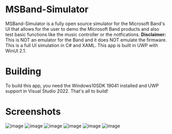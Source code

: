 # MSBand-Simulator
MSBand-Simulator is a fully open source simulator for the Microsoft Band's UI that allows for the user to demo the Microsoft Band products and also test basic functions like the music controller or the notfications. **Disclaimer:** This is NOT an emulator for the Band and it does NOT emulate the firmware. This is a full UI simulation in C# and XAML. This app is built in UWP with WinUI 2.1.

# Building
To build this app, you need the Windows10SDK 19041 installed and UWP support in Visual Studio 2022. That's all to build!

# Screenshots
![image](https://user-images.githubusercontent.com/83825746/188160224-fa26e31f-c9c9-4d78-b014-d22aa63d229b.png)
![image](https://user-images.githubusercontent.com/83825746/188160334-c12a2c2a-99db-4d31-be10-5bccd119e5e6.png)
![image](https://user-images.githubusercontent.com/83825746/190008353-0c24485a-fb8c-4374-82cc-82652fee109e.png)
![image](https://user-images.githubusercontent.com/83825746/190008390-680f6c8f-f751-4e19-8119-a02581704da3.png)
![image](https://user-images.githubusercontent.com/83825746/190008465-203b1537-00a8-4769-935f-47fc19b4c8b4.png)
![image](https://user-images.githubusercontent.com/83825746/190008635-a0795edf-25d5-4e11-b2f4-d497dff7e93c.png)


